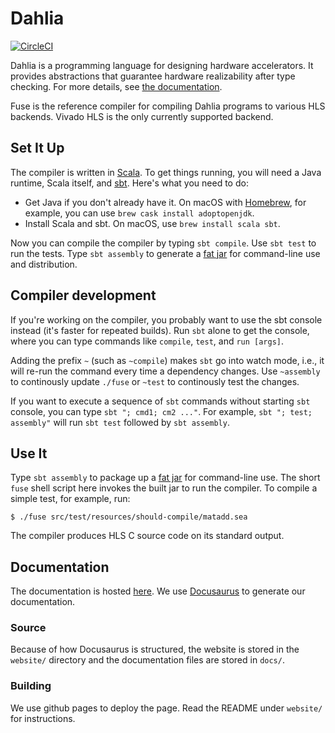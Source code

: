 # Dahlia

[![CircleCI](https://circleci.com/gh/cucapra/dahlia.svg?style=svg)](https://circleci.com/gh/cucapra/dahlia)

Dahlia is a programming language for designing hardware accelerators.
It provides abstractions that guarantee hardware realizability after type checking.
For more details, see [the documentation][docs].

Fuse is the reference compiler for compiling Dahlia programs to various HLS
backends. Vivado HLS is the only currently supported backend.

[docs]: https://capra.cs.cornell.edu/fuse

## Set It Up

The compiler is written in [Scala][].
To get things running, you will need a Java runtime, Scala itself, and [sbt][].
Here's what you need to do:

- Get Java if you don't already have it. On macOS with [Homebrew][], for example, you can use `brew cask install adoptopenjdk`.
- Install Scala and sbt. On macOS, use `brew install scala sbt`.

Now you can compile the compiler by typing `sbt compile`.
Use `sbt test` to run the tests.
Type `sbt assembly` to generate a [fat jar][] for command-line use and distribution.

[scala]: https://www.scala-lang.org/
[sbt]: https://scala-sbt.org
[homebrew]: https://brew.sh
[fat jar]: https://stackoverflow.com/questions/19150811/what-is-a-fat-jar

## Compiler development

If you're working on the compiler, you probably want to use the sbt console instead (it's faster for repeated builds).
Run `sbt` alone to get the console, where you can type commands like `compile`, `test`, and `run [args]`.

Adding the prefix `~` (such as `~compile`) makes `sbt` go into watch mode, i.e., it will re-run the command every time a dependency changes. Use `~assembly` to continously update `./fuse` or `~test` to continously test the changes.

If you want to execute a sequence of `sbt` commands without starting `sbt` console, you can type `sbt "; cmd1; cm2 ..."`. For example, `sbt "; test; assembly"` will run `sbt test` followed by `sbt assembly`.

## Use It

Type `sbt assembly` to package up a [fat jar][] for command-line use.
The short `fuse` shell script here invokes the built jar to run the compiler.
To compile a simple test, for example, run:

    $ ./fuse src/test/resources/should-compile/matadd.sea

The compiler produces HLS C source code on its standard output.

## Documentation

The documentation is hosted [here][docs]. We
use [Docusaurus](https://docusaurus.io/en/) to generate our documentation.

### Source

Because of how Docusaurus is structured, the website is stored in the `website/`
directory and the documentation files are stored in `docs/`.

### Building

We use github pages to deploy the page. Read the README under `website/` for
instructions.
